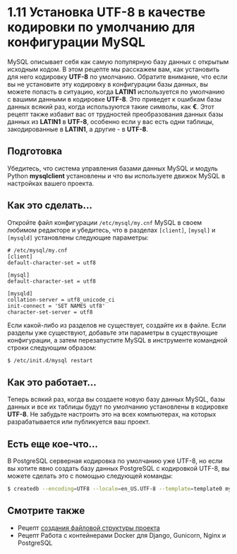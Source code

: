 # 1.11 Установка UTF-8 в качестве кодировки по умолчанию для конфигурации MySQL

MySQL описывает себя как самую популярную базу данных с открытым исходным кодом. В этом рецепте мы расскажем вам, как установить для него кодировку **UTF-8** по умолчанию. Обратите внимание, что если вы не установите эту кодировку в конфигурации базы данных, вы можете попасть в ситуацию, когда **LATIN1** используется по умолчанию с вашими данными в кодировке **UTF-8**. Это приведет к ошибкам базы данных всякий раз, когда используются такие символы, как **€**. Этот рецепт также избавит вас от трудностей преобразования данных базы данных из **LATIN1** в **UTF-8**, особенно если у вас есть одни таблицы, закодированные в **LATIN1**, а другие - в **UTF-8**.

## Подготовка

Убедитесь, что система управления базами данных MySQL и модуль Python **mysqlclient** установлены и что вы используете движок MySQL в настройках вашего проекта.

## Как это сделать...

Откройте файл конфигурации `/etc/mysql/my.cnf` MySQL в своем любимом редакторе и убедитесь, что в разделах `[client]`, `[mysql]` и `[mysqld]` установлены следующие параметры:

```apacheconf
# /etc/mysql/my.cnf
[client]
default-character-set = utf8

[mysql]
default-character-set = utf8

[mysqld]
collation-server = utf8_unicode_ci
init-connect = 'SET NAMES utf8'
character-set-server = utf8
```

Если какой-либо из разделов не существует, создайте их в файле. Если разделы уже существуют, добавьте эти параметры в существующие конфигурации, а затем перезапустите MySQL в инструменте командной строки следующим образом:

```bash
$ /etc/init.d/mysql restart
```

## Как это работает...

Теперь всякий раз, когда вы создаете новую базу данных MySQL, базы данных и все их таблицы будут по умолчанию установлены в кодировке **UTF-8**. Не забудьте настроить это на всех компьютерах, на которых разрабатывается или публикуется ваш проект.

## Есть еще кое-что...

В PostgreSQL серверная кодировка по умолчанию уже UTF-8, но если вы хотите явно создать базу данных PostgreSQL с кодировкой UTF-8, вы можете сделать это с помощью следующей команды:

```bash
$ createdb --encoding=UTF8 --locale=en_US.UTF-8 --template=template0 myproject
```

## Смотрите также

* Рецепт [создания файловой структуры проекта](1.4-sozdanie-failovoi-struktury-proekta.md)
* Рецепт Работа с контейнерами Docker для Django, Gunicorn, Nginx и PostgreSQL
